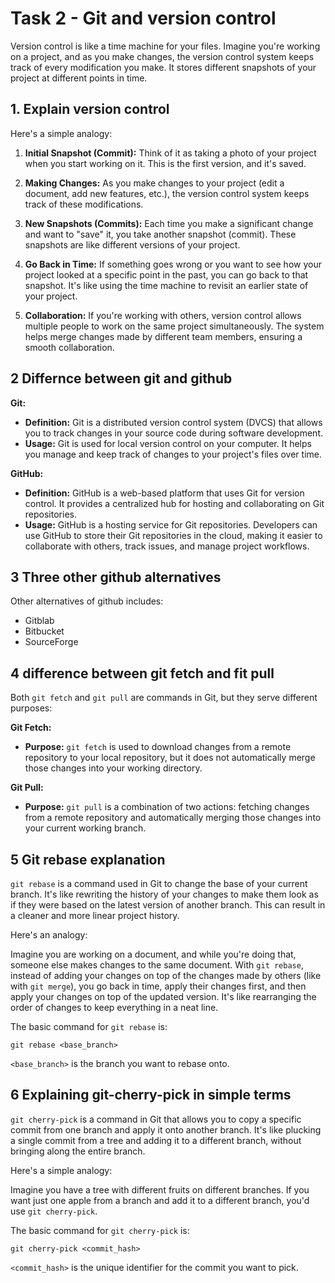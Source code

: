 # Task 2 - Git and version control

  
Version control is like a time machine for your files. Imagine you're working on a project, and as you make changes, the version control system keeps track of every modification you make. It stores different snapshots of your project at different points in time.

## 1. Explain version control

Here's a simple analogy:

1.  **Initial Snapshot (Commit):** Think of it as taking a photo of your project when you start working on it. This is the first version, and it's saved.
    
2.  **Making Changes:** As you make changes to your project (edit a document, add new features, etc.), the version control system keeps track of these modifications.
    
3.  **New Snapshots (Commits):** Each time you make a significant change and want to "save" it, you take another snapshot (commit). These snapshots are like different versions of your project.
    
4.  **Go Back in Time:** If something goes wrong or you want to see how your project looked at a specific point in the past, you can go back to that snapshot. It's like using the time machine to revisit an earlier state of your project.
    
5.  **Collaboration:** If you're working with others, version control allows multiple people to work on the same project simultaneously. The system helps merge changes made by different team members, ensuring a smooth collaboration.

## 2 Differnce between git and github
**Git:**

-   **Definition:** Git is a distributed version control system (DVCS) that allows you to track changes in your source code during software development.
-   **Usage:** Git is used for local version control on your computer. It helps you manage and keep track of changes to your project's files over time.

**GitHub:**

-   **Definition:** GitHub is a web-based platform that uses Git for version control. It provides a centralized hub for hosting and collaborating on Git repositories.
-   **Usage:** GitHub is a hosting service for Git repositories. Developers can use GitHub to store their Git repositories in the cloud, making it easier to collaborate with others, track issues, and manage project workflows.

## 3 Three other github alternatives
Other alternatives of github includes:

- Gitblab
- Bitbucket
- SourceForge


## 4 difference between git fetch and fit pull
Both `git fetch` and `git pull` are commands in Git, but they serve different purposes:

**Git Fetch:**

-   **Purpose:** `git fetch` is used to download changes from a remote repository to your local repository, but it does not automatically merge those changes into your working directory.

**Git Pull:**

-   **Purpose:** `git pull` is a combination of two actions: fetching changes from a remote repository and automatically merging those changes into your current working branch.


## 5 Git rebase explanation

`git rebase` is a command used in Git to change the base of your current branch. It's like rewriting the history of your changes to make them look as if they were based on the latest version of another branch. This can result in a cleaner and more linear project history.

Here's an analogy:

Imagine you are working on a document, and while you're doing that, someone else makes changes to the same document. With `git rebase`, instead of adding your changes on top of the changes made by others (like with `git merge`), you go back in time, apply their changes first, and then apply your changes on top of the updated version. It's like rearranging the order of changes to keep everything in a neat line.

The basic command for `git rebase` is:


`git rebase <base_branch>` 


 `<base_branch>` is the branch you want to rebase onto.

## 6 Explaining git-cherry-pick in simple terms

`git cherry-pick` is a command in Git that allows you to copy a specific commit from one branch and apply it onto another branch. It's like plucking a single commit from a tree and adding it to a different branch, without bringing along the entire branch.

Here's a simple analogy:

Imagine you have a tree with different fruits on different branches. If you want just one apple from a branch and add it to a different branch, you'd use `git cherry-pick`.

The basic command for `git cherry-pick` is:

`git cherry-pick <commit_hash>` 

`<commit_hash>` is the unique identifier for the commit you want to pick.